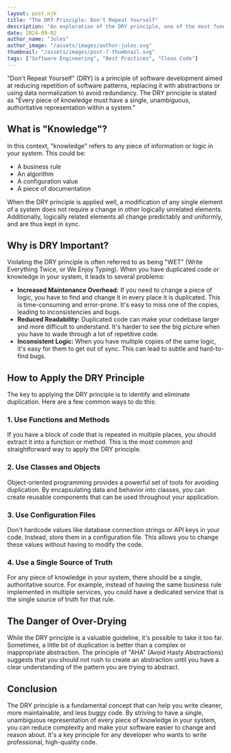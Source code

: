 ```yaml
---
layout: post.njk
title: "The DRY Principle: Don't Repeat Yourself"
description: "An exploration of the DRY principle, one of the most fundamental principles of software development."
date: 2024-09-02
author_name: "Jules"
author_image: "/assets/images/author-jules.svg"
thumbnail: "/assets/images/post-7-thumbnail.svg"
tags: ["Software Engineering", "Best Practices", "Clean Code"]
---
```


"Don't Repeat Yourself" (DRY) is a principle of software development aimed at reducing repetition of software patterns, replacing it with abstractions or using data normalization to avoid redundancy. The DRY principle is stated as "Every piece of knowledge must have a single, unambiguous, authoritative representation within a system."

## What is "Knowledge"?

In this context, "knowledge" refers to any piece of information or logic in your system. This could be:

*   A business rule
*   An algorithm
*   A configuration value
*   A piece of documentation

When the DRY principle is applied well, a modification of any single element of a system does not require a change in other logically unrelated elements. Additionally, logically related elements all change predictably and uniformly, and are thus kept in sync.

## Why is DRY Important?

Violating the DRY principle is often referred to as being "WET" (Write Everything Twice, or We Enjoy Typing). When you have duplicated code or knowledge in your system, it leads to several problems:

*   **Increased Maintenance Overhead:** If you need to change a piece of logic, you have to find and change it in every place it is duplicated. This is time-consuming and error-prone. It's easy to miss one of the copies, leading to inconsistencies and bugs.
*   **Reduced Readability:** Duplicated code can make your codebase larger and more difficult to understand. It's harder to see the big picture when you have to wade through a lot of repetitive code.
*   **Inconsistent Logic:** When you have multiple copies of the same logic, it's easy for them to get out of sync. This can lead to subtle and hard-to-find bugs.

## How to Apply the DRY Principle

The key to applying the DRY principle is to identify and eliminate duplication. Here are a few common ways to do this:

### 1. Use Functions and Methods
If you have a block of code that is repeated in multiple places, you should extract it into a function or method. This is the most common and straightforward way to apply the DRY principle.

### 2. Use Classes and Objects
Object-oriented programming provides a powerful set of tools for avoiding duplication. By encapsulating data and behavior into classes, you can create reusable components that can be used throughout your application.

### 3. Use Configuration Files
Don't hardcode values like database connection strings or API keys in your code. Instead, store them in a configuration file. This allows you to change these values without having to modify the code.

### 4. Use a Single Source of Truth
For any piece of knowledge in your system, there should be a single, authoritative source. For example, instead of having the same business rule implemented in multiple services, you could have a dedicated service that is the single source of truth for that rule.

## The Danger of Over-Drying

While the DRY principle is a valuable guideline, it's possible to take it too far. Sometimes, a little bit of duplication is better than a complex or inappropriate abstraction. The principle of "AHA" (Avoid Hasty Abstractions) suggests that you should not rush to create an abstraction until you have a clear understanding of the pattern you are trying to abstract.

## Conclusion

The DRY principle is a fundamental concept that can help you write cleaner, more maintainable, and less buggy code. By striving to have a single, unambiguous representation of every piece of knowledge in your system, you can reduce complexity and make your software easier to change and reason about. It's a key principle for any developer who wants to write professional, high-quality code.
